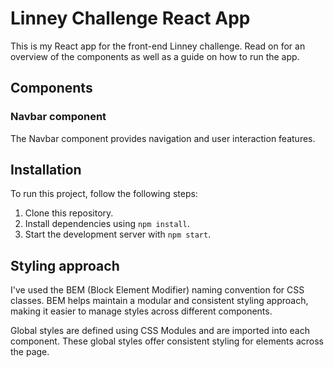 # Linney Challenge React App

This is my React app for the front-end Linney challenge. Read on for an overview of the components as well as a guide on how to run the app.

## Components

### Navbar component

The Navbar component provides navigation and user interaction features.

## Installation

To run this project, follow the following steps:

1. Clone this repository.
2. Install dependencies using `npm install`.
3. Start the development server with `npm start`.

## Styling approach

I've used the BEM (Block Element Modifier) naming convention for CSS classes. BEM helps maintain a modular and consistent styling approach, making it easier to manage styles across different components.

Global styles are defined using CSS Modules and are imported into each component. These global styles offer consistent styling for elements across the page.



